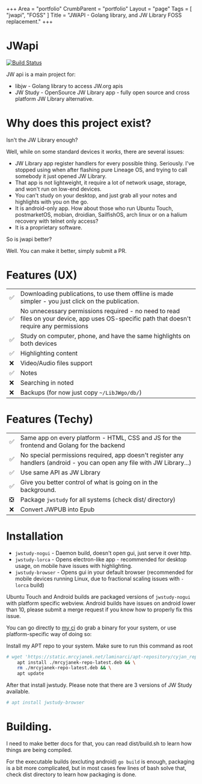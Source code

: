 +++
Area = "portfolio"
CrumbParent = "portfolio"
Layout = "page"
Tags = [ "jwapi", "FOSS" ]
Title = "JWAPI - Golang library, and JW Library FOSS replacement."
+++

# JWapi
[![Build Status](https://ci.mrcyjanek.net/badge/build-jwapi.svg)](https://ci.mrcyjanek.net/jobs/build-jwapi)

JW api is a main project for:

 - libjw - Golang library to access JW.org apis
 - JW Study - OpenSource JW Library app - fully open source and cross platform JW Library alternative.

# Why does this project exist?

Isn't the JW Library enough?

Well, while on some standard devices it _works_, there are several issues:

 - JW Library app register handlers for every possible thing. Seriously. I've stopped using when after flashing pure Lineage OS, and trying to call somebody it just opened JW Library.
 - That app is not lightweight, it require a lot of network usage, storage, and won't run on low-end devices.
 - You can't study on your desktop, and just grab all your notes and highlights with you on the go.
 - It is android-only app. How about those who run Ubuntu Touch, postmarketOS, mobian, droidian, SailfishOS, arch linux or on a halium recovery with telnet only access?
 - It is a proprietary software.

So is jwapi better?

Well. You can make it better, simply submit a PR.


<!--
 ✅ Done
 ❎ Done, but have issues
 ❌ Todo
 -->
# Features (UX)
|    |       |
| -- | ----- |
| ✅ | Downloading publications, to use them offline is made simpler - you just click on the publication. |
| ✅ | No unnecessary permissions required - no need to read files on your device, app uses OS-specific path that doesn't require any permissions |
| ✅ | Study on computer, phone, and have the same highlights on both devices |
| ✅ | Highlighting content |
| ❌ | Video/Audio files support |
| ✅ | Notes |
| ❌ | Searching in noted |
| ❌ | Backups (for now just copy `~/LibJWgo/db/`) |


# Features (Techy)

|    |       |
| -- | ----- |
| ✅ | Same app on every platform - HTML, CSS and JS for the frontend and Golang for the backend |
| ✅ | No special permissions required, app doesn't register any handlers (android - you can open any file with JW Library...) | 
| ✅ | Use same API as JW Library |
| ✅ | Give you better control of what is going on in the background. |
| ❎ | Package `jwstudy` for all systems (check dist/ directory) |
| ❌ | Convert JWPUB into Epub | 

# Installation

 - `jwstudy-nogui` - Daemon build, doesn't open gui, just serve it over http.
 - `jwstudy-lorca` - Opens electron-like app - recommended for desktop usage, on mobile have issues with highlighting.
 - `jwstudy-browser` - Opens gui in your default browser (recommended for mobile devices running Linux, due to fractional scaling issues with `-lorca` build)

Ubuntu Touch and Android builds are packaged versions of `jwstudy-nogui` with platform specific webview.
Android builds have issues on android lower than 10, please submit a merge request if you know how to properly fix this issue.

You can go directly to [my ci](https://ci.mrcyjanek.net/jobs/build-jwapi) do grab a binary for your system, or use platform-specific way of doing so:

Install my APT repo to your system. Make sure to run this command as root
```bash
# wget 'https://static.mrcyjanek.net/laminarci/apt-repository/cyjan_repo/mrcyjanek-repo-latest.deb' && \
    apt install ./mrcyjanek-repo-latest.deb && \
    rm ./mrcyjanek-repo-latest.deb && \
    apt update
```
After that install jwstudy. Please note that there are 3 versions of JW Study available. 
```bash
# apt install jwstudy-browser
```

# Building.

I need to make better docs for that, you can read dist/build.sh to learn how things are being compiled.

For the executable builds (excluting android) `go build` is enough, packaging is a bit more complicated, but in most cases few lines of bash solve that, check dist directory to learn how packaging is done.